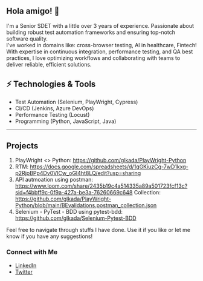 ## Hola amigo! 👋

I'm a Senior SDET with a little over 3 years of experience. Passionate about building robust test automation frameworks and ensuring top-notch software quality. <br /> 
I've worked in domains like: cross-browser testing, AI in healthcare, Fintech! <br /> 
With expertise in continuous integration, performance testing, and QA best practices, I love optimizing workflows and collaborating with teams to deliver reliable, efficient solutions.

## ⚡ Technologies & Tools
- Test Automation (Selenium, PlayWright, Cypress)
- CI/CD (Jenkins, Azure DevOps)
- Performance Testing (Locust)
- Programming (Python, JavaScript, Java)

---
## Projects
1. PlayWright <> Python: https://github.com/glkada/PlayWright-Python
2. RTM: https://docs.google.com/spreadsheets/d/1gGKiuzCg-7wD1kxg-p2RjpBPp4Dv0VICw_oGI4ht8LQ/edit?usp=sharing
3. API autmoation using postman: https://www.loom.com/share/2435b19c4a514335a89a501723fcf13c?sid=f4bbff9c-0f9a-427a-be3a-76260669c648
    Collection: https://github.com/glkada/PlayWright-Python/blob/main/BEvalidations.postman_collection.json
4. Selenium - PyTest - BDD using pytest-bdd: https://github.com/glkada/Selenium-Pytest-BDD
   
Feel free to navigate through stuffs I have done. Use it if you like or let me know if you have any suggestions!

### Connect with Me
- [LinkedIn](https://linkedin.com/in/your-profile)
- [Twitter](https://twitter.com/yourhandle)
<!--
**glkada/glkada** is a ✨ _special_ ✨ repository because its `README.md` (this file) appears on your GitHub profile.

Here are some ideas to get you started:

- 🔭 I’m currently working on ...
- 🌱 I’m currently learning ...
- 👯 I’m looking to collaborate on ...
- 🤔 I’m looking for help with ...
- 💬 Ask me about ...
- 📫 How to reach me: ...
- 😄 Pronouns: ...
- ⚡ Fun fact: ...
-->
